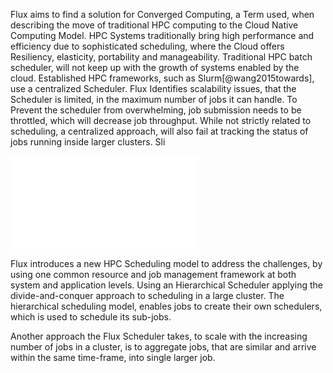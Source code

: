 Flux aims to find a solution for Converged Computing, a Term used, when describing the move of traditional HPC computing to the Cloud Native Computing Model. HPC Systems traditionally bring high performance and efficiency due to sophisticated scheduling, where the Cloud offers Resiliency, elasticity, portability and manageability. Traditional HPC batch scheduler, will not keep up with the growth of systems enabled by the cloud. 
Established HPC frameworks, such as Slurm[@wang2015towards], use a centralized Scheduler. Flux Identifies scalability issues, that the Scheduler is limited, in the maximum number of jobs it can handle. To Prevent the scheduler from overwhelming, job submission needs to be throttled, which will decrease job throughput. While not strictly related to scheduling, a centralized approach, will also fail at tracking the status of jobs running inside larger clusters. Sli

![Hierarchical Scheduling [@FluxPoster]](graphics/flux_hierarchical_scheduler.pdf)

Flux introduces a new HPC Scheduling model to address the challenges, by using one common resource and job management framework at both system and application levels. Using an Hierarchical Scheduler applying the divide-and-conquer approach to scheduling in a large cluster.
The hierarchical scheduling model, enables jobs to create their own schedulers, which is used to schedule its sub-jobs.

Another approach the Flux Scheduler takes, to scale with the increasing number of jobs in a cluster, is to aggregate jobs, that are similar and arrive within the same time-frame, into single larger job.